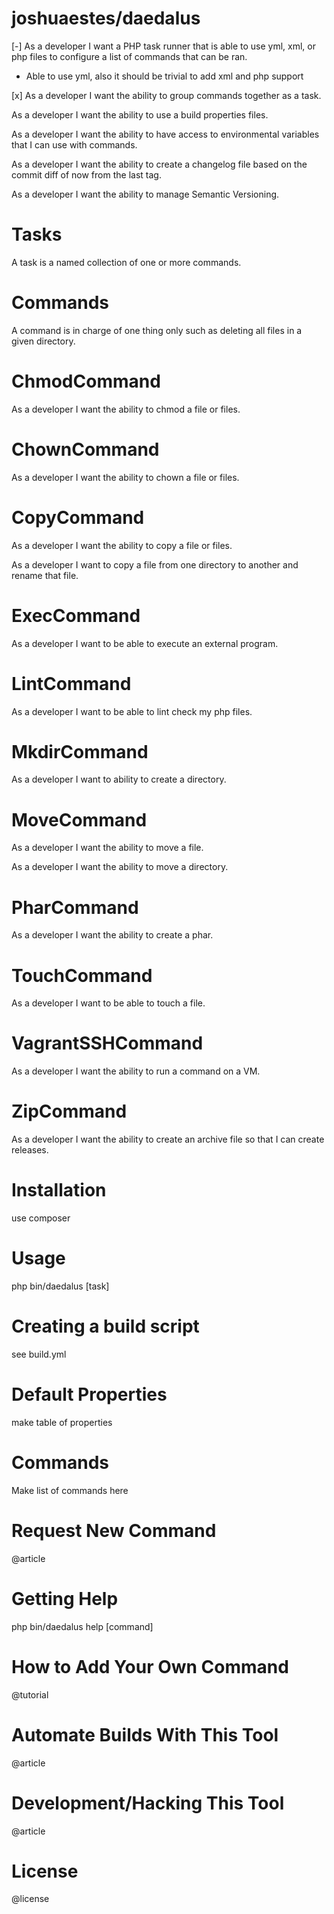 joshuaestes/daedalus
====================

[-] As a developer I want a PHP task runner that is able to use yml, xml, or php
files to configure a list of commands that can be ran.
* Able to use yml, also it should be trivial to add xml and php support

[x] As a developer I want the ability to group commands together as a task.

As a developer I want the ability to use a build properties files.

As a developer I want the ability to have access to environmental variables
that I can use with commands.

As a developer I want the ability to create a changelog file based on the
commit diff of now from the last tag.

As a developer I want the ability to manage Semantic Versioning.

Tasks
=====

A task is a named collection of one or more commands.

Commands
========

A command is in charge of one thing only such as deleting all files in a given
directory.

# ChmodCommand

As a developer I want the ability to chmod a file or files.

# ChownCommand

As a developer I want the ability to chown a file or files.

# CopyCommand

As a developer I want the ability to copy a file or files.

As a developer I want to copy a file from one directory to another and rename
that file.

# ExecCommand

As a developer I want to be able to execute an external program.

# LintCommand

As a developer I want to be able to lint check my php files.

# MkdirCommand

As a developer I want to ability to create a directory.

# MoveCommand

As a developer I want the ability to move a file.

As a developer I want the ability to move a directory.

# PharCommand

As a developer I want the ability to create a phar.

# TouchCommand

As a developer I want to be able to touch a file.

# VagrantSSHCommand

As a developer I want the ability to run a command on a VM.

# ZipCommand

As a developer I want the ability to create an archive file so that I can create
releases.

Installation
============

use composer

Usage
=====

  php bin/daedalus [task]

Creating a build script
=======================

see build.yml

Default Properties
==================

make table of properties

Commands
========

Make list of commands here

Request New Command
===================

@article

Getting Help
============

php bin/daedalus help [command]

How to Add Your Own Command
===========================

@tutorial

Automate Builds With This Tool
==============================

@article

Development/Hacking This Tool
=============================

@article

License
=======

@license
